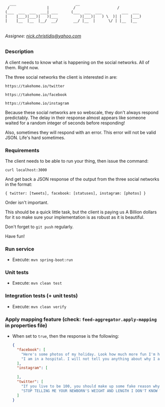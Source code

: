 ```text

  ___                           __
 /                 |           /                   /
(___  ___  ___  ___| ___      (___  ___  ___         ___  ___
|    |___)|___)|   )|___          )|___)|   ) \  )| |    |___)
|    |__  |__  |__/  __/       __/ |__  |      \/ | |__  |__


```

###### Assignee: nick.christidis@yahoo.com

### Description

A client needs to know what is happening on the social networks. All of them. Right now.

The three social networks the client is interested in are:

```text
https://takehome.io/twitter

https://takehome.io/facebook

https://takehome.io/instagram
```


Because these social networks are so webscale, they don't always respond predictably. The delay in their response almost appears like someone waited for a random integer of seconds before responding!

Also, sometimes they will respond with an error. This error will not be valid JSON. Life's hard sometimes.


### Requirements
The client needs to be able to run your thing, then issue the command:

```
curl localhost:3000
```

And get back a JSON response of the output from the three social networks in the format:

```
{ twitter: [tweets], facebook: [statuses], instagram: [photos] }
```

Order isn't important.

This should be a quick little task, but the client is paying us A Billion dollars for it so make sure your implementation is as robust as it is beautiful.

Don't forget to `git push` regularly.

Have fun!


### Run service
* Execute: `mvn spring-boot:run`


### Unit tests
* Execute: `mvn clean test`


### Integration tests (+ unit tests)
* Execute: `mvn clean verify`


### Apply mapping feature (check: `feed-aggregator.apply-mapping` in properties file)
* When set to `true`, then the response is the following:
    ```json
    {
      "facebook": [
        "Here's some photos of my holiday. Look how much more fun I'm having than you are!",
        "I am in a hospital. I will not tell you anything about why I am here."
      ],
      "instagram": [
        
      ],
      "twitter": [
        "If you live to be 100, you should make up some fake reason why, just to mess with people... like claim you ate a pinecone every single day.",
        "STOP TELLING ME YOUR NEWBORN'S WEIGHT AND LENGTH I DON'T KNOW WHAT TO DO WITH THAT INFORMATION."
      ]
    }
    ```
